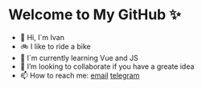 # Welcome to My GitHub ✨

- 👋 Hi, I`m Ivan
- 🚲 I like to ride a bike
- 🌱 I`m currently learning Vue and JS
- 💞 I’m looking to collaborate if you have a greate idea
- 📫 How to reach me: [email](https://mailto:grosheff.ivan@gmail.com) [telegram](https://t.me/Hrosh_ev)
<!-- - 🚀 Visit [my site](https://) -->
